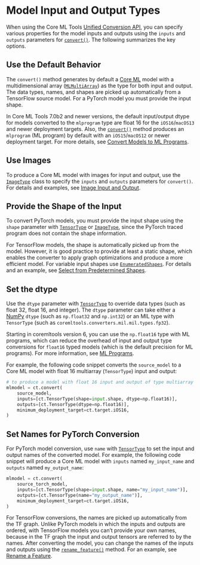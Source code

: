 # Model Input and Output Types

When using the Core ML Tools [Unified Conversion API](unified-conversion-api), you can specify various properties for the model inputs and outputs using the `inputs` and `outputs` parameters for [`convert()`](https://apple.github.io/coremltools/source/coremltools.converters.convert.html#module-coremltools.converters._converters_entry). The following summarizes the key options.

## Use the Default Behavior

The `convert()` method generates by default a [Core ML](https://developer.apple.com/documentation/coreml) model with a multidimensional array ([`MLMultiArray`](https://developer.apple.com/documentation/coreml/mlmultiarray)) as the type for both input and output. The data types, names, and shapes are picked up automatically from a TensorFlow source model. For a PyTorch model you must provide the input shape.

In Core ML Tools 7.0b2 and newer versions, the default input/output dtype for models converted to the `mlprogram` type are float 16 for the `iOS16`/`macOS13` and newer deployment targets. Also, the [`convert()`](https://apple.github.io/coremltools/source/coremltools.converters.convert.html#module-coremltools.converters._converters_entry) method produces an `mlprogram` (ML program) by default with an `iOS15`/`macOS12` or newer deployment target. For more details, see [Convert Models to ML Programs](convert-to-ml-program).


## Use Images

To produce a Core ML model with images for input and output, use the [`ImageType`](https://apple.github.io/coremltools/source/coremltools.converters.mil.input_types.html#imagetype) class to specify the `inputs` and `outputs` parameters for `convert()`. For details and examples, see [Image Input and Output](image-inputs). 

## Provide the Shape of the Input

To convert PyTorch models, you must provide the input shape using the `shape` parameter with  [`TensorType`](https://apple.github.io/coremltools/source/coremltools.converters.mil.input_types.html#tensortype) or [`ImageType`](https://apple.github.io/coremltools/source/coremltools.converters.mil.input_types.html#imagetype), since the PyTorch traced program does not contain the shape information.

For TensorFlow models, the shape is automatically picked up from the model. However, it is good practice to provide at least a static shape, which enables the converter to apply graph optimizations and produce a more efficient model. For variable input shapes use [`EnumeratedShapes`](https://apple.github.io/coremltools/source/coremltools.converters.mil.input_types.html?highlight=enumeratedshapes#enumeratedshapes). For details and an example, see [Select from Predetermined Shapes](https://coremltools.readme.io/docs/flexible-inputs#select-from-predetermined-shapes). 

## Set the dtype

Use the `dtype` parameter with [`TensorType`](https://apple.github.io/coremltools/source/coremltools.converters.mil.input_types.html#tensortype) to override data types (such as float 32, float 16, and integer). The `dtype` parameter can take either a [NumPy](https://numpy.org/) `dtype` (such as `np.float32` and `np.int32`) or an MIL type with `TensorType` (such as `coremltools.converters.mil.mil.types.fp32`).

Starting in coremltools version 6, you can use the `np.float16` type with ML programs, which can reduce the overhead of input and output type conversions for `float16` typed models (which is the default precision for ML programs). For more information, see [ML Programs](convert-to-ml-program).

For example, the following code snippet converts the `source_model` to a Core ML model with float 16 multiarray (`TensorType`) input and output:

```python
# to produce a model with float 16 input and output of type multiarray
mlmodel = ct.convert(
    source_model,
    inputs=[ct.TensorType(shape=input.shape, dtype=np.float16)],
    outputs=[ct.TensorType(dtype=np.float16)],
    minimum_deployment_target=ct.target.iOS16,
)
```

## Set Names for PyTorch Conversion

For PyTorch model conversion, use `name` with [`TensorType`](https://apple.github.io/coremltools/source/coremltools.converters.mil.input_types.html#tensortype) to set the input and output names of the converted model. For example, the following code snippet will produce a Core ML model with `inputs` named `my_input_name` and `outputs` named `my_output_name`:

```python
mlmodel = ct.convert(
    source_torch_model,
    inputs=[ct.TensorType(shape=input.shape, name="my_input_name")],
    outputs=[ct.TensorType(name="my_output_name")],
    minimum_deployment_target=ct.target.iOS16,
)
```

For TensorFlow conversions, the names are picked up automatically from the TF graph. Unlike PyTorch models in which the inputs and outputs are ordered, with TensorFlow models you can’t provide your own names, because in the TF graph the input and output tensors are referred to by the names. After converting the model, you can change the names of the inputs and outputs using the [`rename_feature()`](https://apple.github.io/coremltools/source/coremltools.models.html#coremltools.models.utils.rename_feature) method. For an example, see [Rename a Feature](mlmodel-utilities.md#rename-a-feature).
